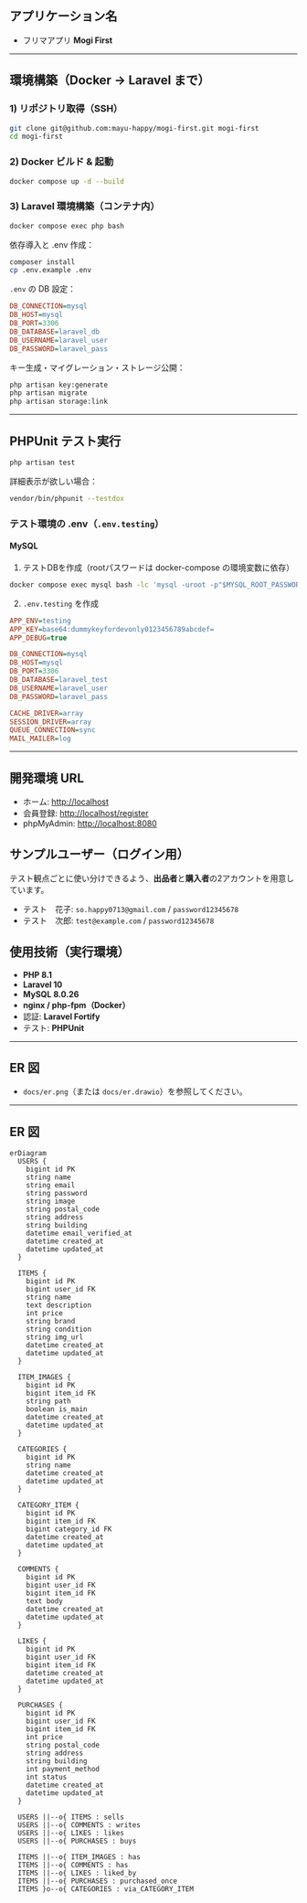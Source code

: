 ## アプリケーション名

* フリマアプリ **Mogi First**

---

## 環境構築（Docker → Laravel まで）

### 1) リポジトリ取得（SSH）

```bash
git clone git@github.com:mayu-happy/mogi-first.git mogi-first
cd mogi-first
```


### 2) Docker ビルド & 起動

```bash
docker compose up -d --build
```


### 3) Laravel 環境構築（コンテナ内）

```bash
docker compose exec php bash
```

依存導入と .env 作成：

```bash
composer install
cp .env.example .env
```

`.env` の DB 設定：

```ini
DB_CONNECTION=mysql
DB_HOST=mysql
DB_PORT=3306
DB_DATABASE=laravel_db
DB_USERNAME=laravel_user
DB_PASSWORD=laravel_pass
```

キー生成・マイグレーション・ストレージ公開：

```bash
php artisan key:generate
php artisan migrate
php artisan storage:link
```


---

## PHPUnit テスト実行

```bash
php artisan test
```

詳細表示が欲しい場合：

```bash
vendor/bin/phpunit --testdox
```

### テスト環境の .env（`.env.testing`）

####  MySQL

1. テストDBを作成（rootパスワードは docker-compose の環境変数に依存）

```bash
docker compose exec mysql bash -lc 'mysql -uroot -p"$MYSQL_ROOT_PASSWORD" -e "CREATE DATABASE IF NOT EXISTS laravel_test CHARACTER SET utf8mb4 COLLATE utf8mb4_unicode_ci;"'
```

2. `.env.testing` を作成

```ini
APP_ENV=testing
APP_KEY=base64:dummykeyfordevonly0123456789abcdef=
APP_DEBUG=true

DB_CONNECTION=mysql
DB_HOST=mysql
DB_PORT=3306
DB_DATABASE=laravel_test
DB_USERNAME=laravel_user
DB_PASSWORD=laravel_pass

CACHE_DRIVER=array
SESSION_DRIVER=array
QUEUE_CONNECTION=sync
MAIL_MAILER=log
```


---

## 開発環境 URL

* ホーム: [http://localhost](http://localhost)
* 会員登録: [http://localhost/register](http://localhost/register)
* phpMyAdmin: [http://localhost:8080](http://localhost:8080)

## サンプルユーザー（ログイン用）

テスト観点ごとに使い分けできるよう、**出品者**と**購入者**の2アカウントを用意しています。

* テスト　花子: `so.happy0713@gmail.com` / `password12345678`
* テスト　次郎: `test@example.com` / `password12345678`


## 使用技術（実行環境）

* **PHP 8.1**
* **Laravel 10**
* **MySQL 8.0.26**
* **nginx / php-fpm（Docker）**
* 認証: **Laravel Fortify**
* テスト: **PHPUnit**

---

## ER 図

* `docs/er.png`（または `docs/er.drawio`）を参照してください。

---



## ER 図

```mermaid
erDiagram
  USERS {
    bigint id PK
    string name
    string email
    string password
    string image
    string postal_code
    string address
    string building
    datetime email_verified_at
    datetime created_at
    datetime updated_at
  }

  ITEMS {
    bigint id PK
    bigint user_id FK
    string name
    text description
    int price
    string brand
    string condition
    string img_url
    datetime created_at
    datetime updated_at
  }

  ITEM_IMAGES {
    bigint id PK
    bigint item_id FK
    string path
    boolean is_main
    datetime created_at
    datetime updated_at
  }

  CATEGORIES {
    bigint id PK
    string name
    datetime created_at
    datetime updated_at
  }

  CATEGORY_ITEM {
    bigint id PK
    bigint item_id FK
    bigint category_id FK
    datetime created_at
    datetime updated_at
  }

  COMMENTS {
    bigint id PK
    bigint user_id FK
    bigint item_id FK
    text body
    datetime created_at
    datetime updated_at
  }

  LIKES {
    bigint id PK
    bigint user_id FK
    bigint item_id FK
    datetime created_at
    datetime updated_at
  }

  PURCHASES {
    bigint id PK
    bigint user_id FK
    bigint item_id FK
    int price
    string postal_code
    string address
    string building
    int payment_method
    int status
    datetime created_at
    datetime updated_at
  }

  USERS ||--o{ ITEMS : sells
  USERS ||--o{ COMMENTS : writes
  USERS ||--o{ LIKES : likes
  USERS ||--o{ PURCHASES : buys

  ITEMS ||--o{ ITEM_IMAGES : has
  ITEMS ||--o{ COMMENTS : has
  ITEMS ||--o{ LIKES : liked_by
  ITEMS ||--o{ PURCHASES : purchased_once
  ITEMS }o--o{ CATEGORIES : via_CATEGORY_ITEM
